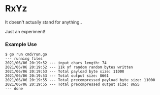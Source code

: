 # RxYz

It doesn't actually stand for anything..

Just an experiment!

### Example Use

```
$ go run cmd/run.go 
--- running files
2021/06/06 20:19:52 --- input chars length: 74
2021/06/06 20:19:52 --- 11k of random random bytes written
2021/06/06 20:19:53 --- Total payload byte size: 11000
2021/06/06 20:19:53 --- Total output size: 8661
2021/06/06 20:19:55 --- Total precompressed payload byte size: 11000
2021/06/06 20:19:55 --- Total precompressed output size: 8655
--- done
```

